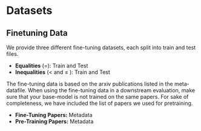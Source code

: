 # Datasets
## Finetuning Data
We provide three different fine-tuning datasets, each split into train and test files.

- __Equalities__ (=):  Train and Test
- __Inequalities__ (< and ≤ ): Train and Test

The fine-tuning data is based on the arxiv publications listed in the meta-datafile. When using the fine-tuning data in a downstream evaluation, make sure that your base-model is not trained on the same papers.
For sake of completeness, we have included the list of papers we used for pretraining.

- __Fine-Tuning Papers:__ Metadata 
- __Pre-Training Papers:__ Metadata
